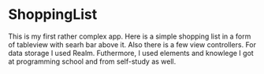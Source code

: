 # ShoppingList
This is my first rather complex app. Here is a simple shopping list in a form of tableview with searh bar above it. Also there is a few view controllers. For data storage I used Realm. Futhermore, I used elements and knowlege I got at programming school and from self-study as well.  
